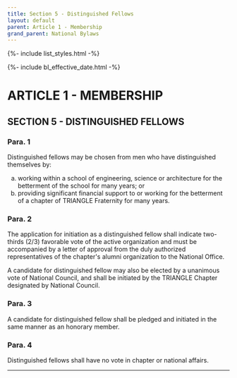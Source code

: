 ```yaml
---
title: Section 5 - Distinguished Fellows
layout: default
parent: Article 1 - Membership
grand_parent: National Bylaws
---
```


{%- include list_styles.html -%}

{%- include bl_effective_date.html -%}

# ARTICLE 1 - MEMBERSHIP

## SECTION 5 - DISTINGUISHED FELLOWS

### Para. 1

Distinguished fellows may be chosen from men who have distinguished themselves by:

<ol type="a">
<li>working within a school of engineering, science or
architecture for the betterment of the school for many years; or
</li>
<li>providing significant financial support to or working for the
betterment of a chapter of TRIANGLE Fraternity for many years.
</li>
</ol>

### Para. 2

<p>The application for initiation as a distinguished fellow shall
indicate two-thirds (2/3) favorable vote of the active
organization and must be accompanied by a letter of approval from
the duly authorized representatives of the chapter's alumni
organization to the National Office.
</p>
<p>
A candidate for distinguished fellow may also be elected by a
unanimous vote of National Council, and shall be initiated by the
TRIANGLE Chapter designated by National Council.
</p>

### Para. 3

A candidate for distinguished fellow shall be pledged and
initiated in the same manner as an honorary member.

### Para. 4

Distinguished fellows shall have no vote in chapter or national
affairs.

---
